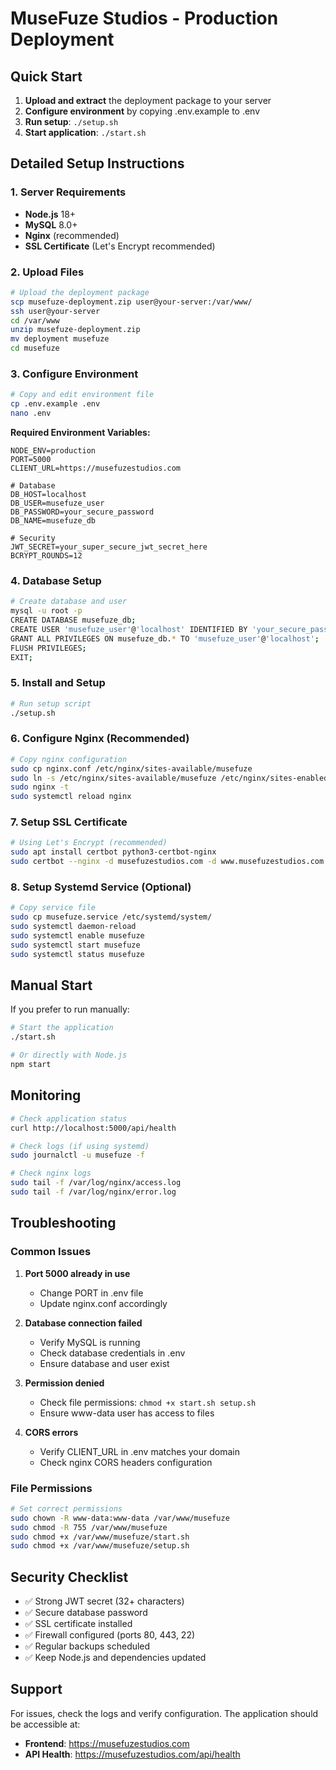 # MuseFuze Studios - Production Deployment

## Quick Start

1. **Upload and extract** the deployment package to your server
2. **Configure environment** by copying .env.example to .env
3. **Run setup**: `./setup.sh`
4. **Start application**: `./start.sh`

## Detailed Setup Instructions

### 1. Server Requirements

- **Node.js** 18+ 
- **MySQL** 8.0+
- **Nginx** (recommended)
- **SSL Certificate** (Let's Encrypt recommended)

### 2. Upload Files

```bash
# Upload the deployment package
scp musefuze-deployment.zip user@your-server:/var/www/
ssh user@your-server
cd /var/www
unzip musefuze-deployment.zip
mv deployment musefuze
cd musefuze
```

### 3. Configure Environment

```bash
# Copy and edit environment file
cp .env.example .env
nano .env
```

**Required Environment Variables:**
```
NODE_ENV=production
PORT=5000
CLIENT_URL=https://musefuzestudios.com

# Database
DB_HOST=localhost
DB_USER=musefuze_user
DB_PASSWORD=your_secure_password
DB_NAME=musefuze_db

# Security
JWT_SECRET=your_super_secure_jwt_secret_here
BCRYPT_ROUNDS=12
```

### 4. Database Setup

```bash
# Create database and user
mysql -u root -p
CREATE DATABASE musefuze_db;
CREATE USER 'musefuze_user'@'localhost' IDENTIFIED BY 'your_secure_password';
GRANT ALL PRIVILEGES ON musefuze_db.* TO 'musefuze_user'@'localhost';
FLUSH PRIVILEGES;
EXIT;
```

### 5. Install and Setup

```bash
# Run setup script
./setup.sh
```

### 6. Configure Nginx (Recommended)

```bash
# Copy nginx configuration
sudo cp nginx.conf /etc/nginx/sites-available/musefuze
sudo ln -s /etc/nginx/sites-available/musefuze /etc/nginx/sites-enabled/
sudo nginx -t
sudo systemctl reload nginx
```

### 7. Setup SSL Certificate

```bash
# Using Let's Encrypt (recommended)
sudo apt install certbot python3-certbot-nginx
sudo certbot --nginx -d musefuzestudios.com -d www.musefuzestudios.com
```

### 8. Setup Systemd Service (Optional)

```bash
# Copy service file
sudo cp musefuze.service /etc/systemd/system/
sudo systemctl daemon-reload
sudo systemctl enable musefuze
sudo systemctl start musefuze
sudo systemctl status musefuze
```

## Manual Start

If you prefer to run manually:

```bash
# Start the application
./start.sh

# Or directly with Node.js
npm start
```

## Monitoring

```bash
# Check application status
curl http://localhost:5000/api/health

# Check logs (if using systemd)
sudo journalctl -u musefuze -f

# Check nginx logs
sudo tail -f /var/log/nginx/access.log
sudo tail -f /var/log/nginx/error.log
```

## Troubleshooting

### Common Issues

1. **Port 5000 already in use**
   - Change PORT in .env file
   - Update nginx.conf accordingly

2. **Database connection failed**
   - Verify MySQL is running
   - Check database credentials in .env
   - Ensure database and user exist

3. **Permission denied**
   - Check file permissions: `chmod +x start.sh setup.sh`
   - Ensure www-data user has access to files

4. **CORS errors**
   - Verify CLIENT_URL in .env matches your domain
   - Check nginx CORS headers configuration

### File Permissions

```bash
# Set correct permissions
sudo chown -R www-data:www-data /var/www/musefuze
sudo chmod -R 755 /var/www/musefuze
sudo chmod +x /var/www/musefuze/start.sh
sudo chmod +x /var/www/musefuze/setup.sh
```

## Security Checklist

- ✅ Strong JWT secret (32+ characters)
- ✅ Secure database password
- ✅ SSL certificate installed
- ✅ Firewall configured (ports 80, 443, 22)
- ✅ Regular backups scheduled
- ✅ Keep Node.js and dependencies updated

## Support

For issues, check the logs and verify configuration. The application should be accessible at:
- **Frontend**: https://musefuzestudios.com
- **API Health**: https://musefuzestudios.com/api/health

